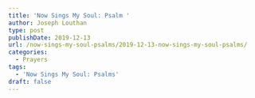 ```yaml
---
title: 'Now Sings My Soul: Psalm '
author: Joseph Louthan
type: post
publishDate: 2019-12-13
url: /now-sings-my-soul-psalms/2019-12-13-now-sings-my-soul-psalms/
categories:
  - Prayers
tags:
  - 'Now Sings My Soul: Psalms'
draft: false
---
```

<pre>
<div style="font-variant: small-caps;"></div>

</pre>
